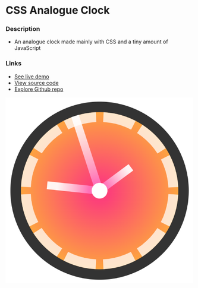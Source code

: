 # CSS Analogue Clock

### Description
- An analogue clock made mainly with CSS and a tiny amount of JavaScript


### Links
- [See live demo](https://css-analogue-clock.rjlevy.repl.co)
- [View source code](https://repl.it/@rjlevy/css-analogue-clock)
- [Explore Github repo](https://github.com/rolandjlevy/css-analogue-clock/)

![Analogue Clock](./images/clock.png)